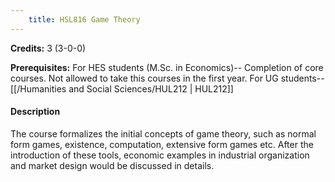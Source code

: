 ```yaml
---
    title: HSL816 Game Theory
---
```

**Credits:** 3 (3-0-0)



**Prerequisites:** For HES students (M.Sc. in Economics)-- Completion of core courses. Not allowed to take this courses in the first year. For UG students--[[/Humanities and Social Sciences/HUL212 | HUL212]]

#### Description 
The course formalizes the initial concepts of game theory, such as normal form games, existence, computation, extensive form games etc. After the introduction of these tools, economic examples in industrial organization and market design would be discussed in details.